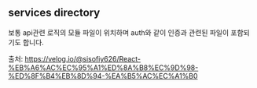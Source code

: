## services directory

보통 api관련 로직의 모듈 파일이 위치하며 auth와 같이 인증과 관련된 파일이 포함되기도 합니다. <br />

출처: https://velog.io/@sisofiy626/React-%EB%A6%AC%EC%95%A1%ED%8A%B8%EC%9D%98-%ED%8F%B4%EB%8D%94-%EA%B5%AC%EC%A1%B0
